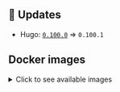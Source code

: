 ## :heartbeat: Updates

* Hugo: [`0.100.0`](https://github.com/floryn90/docker-hugo/releases/tag/0.100.0) => `0.100.1`


## Docker images

<details>
<summary>Click to see available images</summary>

This release is available from Docker Hub as project `floryn90/hugo` with the following tags:

| Alias tags                   | Version specific tags                      |
| ---------------------------- | ------------------------------------------ |
| `busybox`, `latest`          | `0.100.1-busybox`, `0.100.1`                     |
| `busybox-ci`, `ci`           | `0.100.1-busybox-ci`, `0.100.1-ci`               |
| `busybox-onbuild`, `onbuild` | `0.100.1-busybox-onbuild`, `0.100.1-onbuild`     |
| `alpine`                     | `0.100.1-alpine`                              |
| `alpine-ci`                  | `0.100.1-alpine-ci`                           |
| `alpine-onbuild`             | `0.100.1-alpine-onbuild`                      |
| `asciidoctor`                | `0.100.1-asciidoctor`                         |
| `asciidoctor-ci`             | `0.100.1-asciidoctor-ci`                      |
| `asciidoctor-onbuild`        | `0.100.1-asciidoctor-onbuild`                 |
| `pandoc`                     | `0.100.1-pandoc`                              |
| `pandoc-ci`                  | `0.100.1-pandoc-ci`                           |
| `pandoc-onbuild`             | `0.100.1-pandoc-onbuild`                      |
| `ext-alpine`                 | `0.100.1-ext-alpine`                          |
| `ext-alpine-ci`              | `0.100.1-ext-alpine-ci`                       |
| `ext-alpine-onbuild`         | `0.100.1-ext-alpine-onbuild`                  |
| `ext-asciidoctor`            | `0.100.1-ext-asciidoctor`                     |
| `ext-asciidoctor-ci`         | `0.100.1-ext-asciidoctor-ci`                  |
| `ext-asciidoctor-onbuild`    | `0.100.1-ext-asciidoctor-onbuild`             |
| `ext-pandoc`                 | `0.100.1-ext-pandoc`                          |
| `ext-pandoc-ci`              | `0.100.1-ext-pandoc-ci`                       |
| `ext-pandoc-onbuild`         | `0.100.1-ext-pandoc-onbuild`                  |
| `debian`                     | `0.100.1-debian`                              |
| `debian-ci`                  | `0.100.1-debian-ci`                           |
| `debian-onbuild`             | `0.100.1-debian-onbuild`                      |
| `ext-debian`, `ext`, `latest-ext` | `0.100.1-ext-debian`, `0.100.1-ext`         |
| `ext-debian-ci`, `ext-ci`    | `0.100.1-ext-debian-ci`, `0.100.1-ext-ci`        |
| `ext-debian-onbuild`, `ext-onbuild` | `0.100.1-ext-debian-onbuild`, `0.100.1-ext-onbuild` |
| `ubuntu`                     | `0.100.1-ubuntu`                            |
| `ubuntu-ci`                  | `0.100.1-ubuntu-ci`                         |
| `ubuntu-onbuild`             | `0.100.1-ubuntu-onbuild`                    |
| `ext-ubuntu`                 | `0.100.1-ext-ubuntu`                        |
| `ext-ubuntu-ci`              | `0.100.1-ext-ubuntu-ci`                     |
| `ext-ubuntu-onbuild`         | `0.100.1-ext-ubuntu-onbuild`                |
</details>
